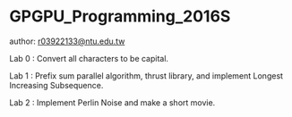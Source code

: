 # GPGPU_Programming_2016S
author: r03922133@ntu.edu.tw

Lab 0 : Convert all characters to be capital.

Lab 1 : Prefix sum parallel algorithm, thrust library, and implement Longest Increasing Subsequence.

Lab 2 : Implement Perlin Noise and make a short movie.
